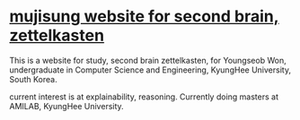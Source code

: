 # [mujisung website for second brain, zettelkasten](https://mujisung.github.io)


This is a website for study, second brain zettelkasten, for Youngseob Won, undergraduate in Computer Science and Engineering, KyungHee University, South Korea.

current interest is at explainability, reasoning. Currently doing masters at AMILAB, KyungHee University.

